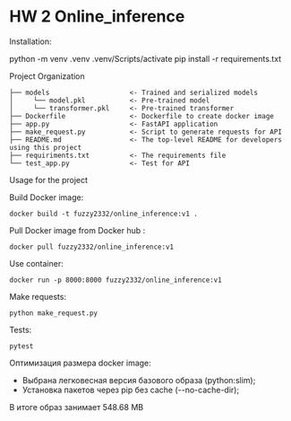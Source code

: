 # HW 2 Online_inference
Installation:

python -m venv .venv
.venv/Scripts/activate
pip install -r requirements.txt

Project Organization

    ├── models                    <- Trained and serialized models  
    │     └── model.pkl           <- Pre-trained model  
    │     └── transformer.pkl     <- Pre-trained transformer  
    ├── Dockerfile                <- Dockerfile to create docker image  
    ├── app.py                    <- FastAPI application  
    ├── make_request.py           <- Script to generate requests for API  
    ├── README.md                 <- The top-level README for developers using this project  
    ├── requiriments.txt          <- The requirements file  
    └── test_app.py               <- Test for API  

Usage for the project

Build Docker image:
~~~
docker build -t fuzzy2332/online_inference:v1 .
~~~

Pull Docker image from Docker hub  :
~~~
docker pull fuzzy2332/online_inference:v1
~~~

Use container:
~~~
docker run -p 8000:8000 fuzzy2332/online_inference:v1
~~~

Make requests:
~~~
python make_request.py
~~~

Tests:
~~~
pytest
~~~

Оптимизация размера docker image:

* Выбрана легковесная версия базового образа (python:slim);
* Установка пакетов через pip без cache (--no-cache-dir);

В итоге образ занимает 548.68 MB
